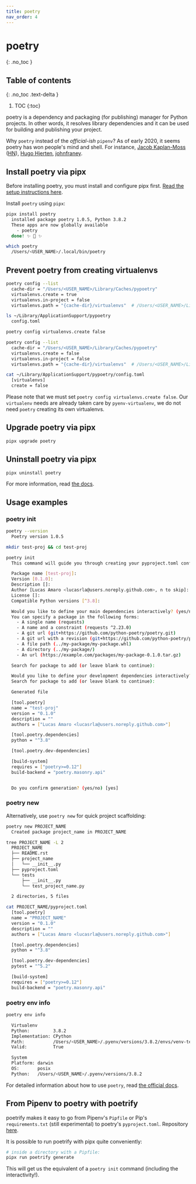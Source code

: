 ```yaml
---
title: poetry
nav_order: 4
---
```


# poetry
{: .no_toc }

## Table of contents
{: .no_toc .text-delta }

1. TOC
{:toc}

poetry is a dependency and packaging (for publishing) manager for Python projects. In other words, it resolves library dependencies and it can be used for building and publishing your project.

Why `poetry` instead of the _official-ish_ `pipenv`? As of early 2020, it seems poetry has won people's mind and shell. For instance, [Jacob Kaplan-Moss](https://jacobian.org/2019/nov/11/python-environment-2020/) ([HN](https://news.ycombinator.com/item?id=21510262)), [Hugo Hjerten](https://blog.jayway.com/2019/12/28/pyenv-poetry-saviours-in-the-python-chaos/), [johnfraney](https://johnfraney.ca/posts/2019/11/19/pipenv-poetry-benchmarks-ergonomics-2/).


## Install poetry via pipx

<div class="warning-box">Before installing poetry, you must install and configure pipx first. <a href="pipx.html">Read the setup instructions here</a>.</div>

Install `poetry` using `pipx`:

```sh
pipx install poetry
  installed package poetry 1.0.5, Python 3.8.2
  These apps are now globally available
    - poetry
  done! ✨ 🌟 ✨

which poetry
  /Users/<USER_NAME>/.local/bin/poetry
```

## Prevent poetry from creating virtualenvs

```sh
poetry config --list
  cache-dir = "/Users/<USER_NAME>/Library/Caches/pypoetry"
  virtualenvs.create = true
  virtualenvs.in-project = false
  virtualenvs.path = "{cache-dir}/virtualenvs"  # /Users/<USER_NAME>/Library/Caches/pypoetry/virtualenvs

ls ~/Library/ApplicationSupport/pypoetry
  config.toml

poetry config virtualenvs.create false

poetry config --list
  cache-dir = "/Users/<USER_NAME>/Library/Caches/pypoetry"
  virtualenvs.create = false
  virtualenvs.in-project = false
  virtualenvs.path = "{cache-dir}/virtualenvs"  # /Users/<USER_NAME>/Library/Caches/pypoetry/virtualenvs

cat ~/Library/ApplicationSupport/pypoetry/config.toml
  [virtualenvs]
  create = false
```

Please note that we must set `poetry config virtualenvs.create false`. Our `virtualenv` needs are already taken care by `pyenv-virtualenv`, we do not need `poetry` creating its own virtualenvs.


## Upgrade poetry via pipx

```sh
pipx upgrade poetry
```

## Uninstall poetry via pipx

```sh
pipx uninstall poetry
```

For more information, read [the docs](https://python-poetry.org/docs/#installing-with-pipx).

## Usage examples

### poetry init

```sh
poetry --version
  Poetry version 1.0.5

mkdir test-proj && cd test-proj

poetry init
  This command will guide you through creating your pyproject.toml config.

  Package name [test-proj]:
  Version [0.1.0]:
  Description []:
  Author [Lucas Amaro <lucasrla@users.noreply.github.com>, n to skip]:
  License []:
  Compatible Python versions [^3.8]:

  Would you like to define your main dependencies interactively? (yes/no) [yes]
  You can specify a package in the following forms:
    - A single name (requests)
    - A name and a constraint (requests ^2.23.0)
    - A git url (git+https://github.com/python-poetry/poetry.git)
    - A git url with a revision (git+https://github.com/python-poetry/poetry.git#develop)
    - A file path (../my-package/my-package.whl)
    - A directory (../my-package/)
    - An url (https://example.com/packages/my-package-0.1.0.tar.gz)

  Search for package to add (or leave blank to continue):

  Would you like to define your development dependencies interactively? (yes/no) [yes]
  Search for package to add (or leave blank to continue):

  Generated file

  [tool.poetry]
  name = "test-proj"
  version = "0.1.0"
  description = ""
  authors = ["Lucas Amaro <lucasrla@users.noreply.github.com>"]

  [tool.poetry.dependencies]
  python = "^3.8"

  [tool.poetry.dev-dependencies]

  [build-system]
  requires = ["poetry>=0.12"]
  build-backend = "poetry.masonry.api"


  Do you confirm generation? (yes/no) [yes]
```

### poetry new

Alternatively, use `poetry new` for quick project scaffolding:

```sh
poetry new PROJECT_NAME
  Created package project_name in PROJECT_NAME

tree PROJECT_NAME -L 2
  PROJECT_NAME
  ├── README.rst
  ├── project_name
  │   └── __init__.py
  ├── pyproject.toml
  └── tests
      ├── __init__.py
      └── test_project_name.py

  2 directories, 5 files

cat PROJECT_NAME/pyproject.toml
  [tool.poetry]
  name = "PROJECT_NAME"
  version = "0.1.0"
  description = ""
  authors = ["Lucas Amaro <lucasrla@users.noreply.github.com>"]

  [tool.poetry.dependencies]
  python = "^3.8"

  [tool.poetry.dev-dependencies]
  pytest = "^5.2"

  [build-system]
  requires = ["poetry>=0.12"]
  build-backend = "poetry.masonry.api"
```

### poetry env info

```sh
poetry env info

  Virtualenv
  Python:         3.8.2
  Implementation: CPython
  Path:           /Users/<USER_NAME>/.pyenv/versions/3.8.2/envs/venv-test
  Valid:          True

  System
  Platform: darwin
  OS:       posix
  Python:   /Users/<USER_NAME>/.pyenv/versions/3.8.2
```

For detailed information about how to use `poetry`, read [the official docs](https://python-poetry.org/docs/).


## From Pipenv to poetry with poetrify

poetrify makes it easy to go from Pipenv's `Pipfile` or Pip's `requirements.txt` (still experimental) to poetry's `pyproject.toml`. Repository [here](https://github.com/kk6/poetrify).

It is possible to run poetrify with pipx quite conveniently:

```sh
# inside a directory with a Pipfile:
pipx run poetrify generate
```

This will get us the equivalent of a `poetry init` command (including the interactivity!).